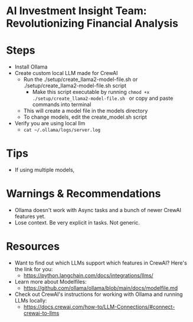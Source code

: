 # AI Investment Insight Team: Revolutionizing Financial Analysis 


# Steps

- Install Ollama
- Create custom local LLM made for CrewAI
  - Run the ./setup/create_llama2-model-file.sh       or 
            ./setup/create_llama2-model-file.sh
  script
    - Make this script executable by running `chmod +x ./setup/create_llama2-model-file.sh `
      or copy and paste commands into terminal
  - This will create a model file in the models directory
  - To change models, edit the create_model.sh script
- Verify you are using local llm
  - `cat ~/.ollama/logs/server.log`

# Tips

- If using multiple models,

# Warnings & Recommendations

- Ollama doesn't work with Async tasks and a bunch of newer CrewAI features yet.
- Lose context. Be very explicit in tasks. Not generic.

# Resources

- Want to find out which LLMs support which features in CrewAI? Here's the link for you:
  - https://python.langchain.com/docs/integrations/llms/
- Learn more about Modelfiles:
  - https://github.com/ollama/ollama/blob/main/docs/modelfile.md
- Check out CrewAI's instructions for working with Ollama and running LLMs locally:
  - https://docs.crewai.com/how-to/LLM-Connections/#connect-crewai-to-llms
